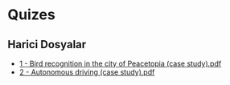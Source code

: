 # Quizes

## Harici Dosyalar

* [1 - Bird recognition in the city of Peacetopia \(case study\).pdf](https://github.com/yedhrab/YArtificalIntelligent/tree/943d0fb6df85354a4b7fef1f98c7cc98b42a380d/DeepLearning.ai/3%20-%20Structuring%20Machine%20Learning%20Projects/Quizes/1%20-%20Bird%20recognition%20in%20the%20city%20of%20Peacetopia%20%28case%20study%29.pdf)
* [2 - Autonomous driving \(case study\).pdf](https://github.com/yedhrab/YArtificalIntelligent/tree/943d0fb6df85354a4b7fef1f98c7cc98b42a380d/DeepLearning.ai/3%20-%20Structuring%20Machine%20Learning%20Projects/Quizes/2%20-%20Autonomous%20driving%20%28case%20study%29.pdf)

